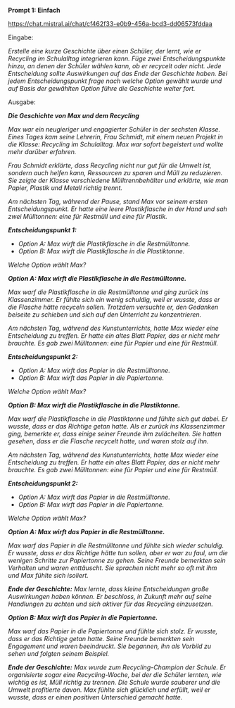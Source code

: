 **Prompt 1: Einfach**

https://chat.mistral.ai/chat/cf462f33-e0b9-456a-bcd3-dd06573fddaa

Eingabe:

*Erstelle eine kurze Geschichte über einen Schüler, der lernt, wie er Recycling im Schulalltag integrieren kann. Füge zwei Entscheidungspunkte hinzu, an denen der Schüler wählen kann, ob er recycelt oder nicht. Jede Entscheidung sollte Auswirkungen auf das Ende der Geschichte haben. Bei jedem Entscheidungspunkt frage nach welche Option gewählt wurde und auf Basis der gewählten Option führe die Geschichte weiter fort.*

Ausgabe:

***Die Geschichte von Max und dem Recycling***

*Max war ein neugieriger und engagierter Schüler in der sechsten Klasse. Eines Tages kam seine Lehrerin, Frau Schmidt, mit einem neuen Projekt in die Klasse: Recycling im Schulalltag. Max war sofort begeistert und wollte mehr darüber erfahren.*

*Frau Schmidt erklärte, dass Recycling nicht nur gut für die Umwelt ist, sondern auch helfen kann, Ressourcen zu sparen und Müll zu reduzieren. Sie zeigte der Klasse verschiedene Mülltrennbehälter und erklärte, wie man Papier, Plastik und Metall richtig trennt.*

*Am nächsten Tag, während der Pause, stand Max vor seinem ersten Entscheidungspunkt. Er hatte eine leere Plastikflasche in der Hand und sah zwei Mülltonnen: eine für Restmüll und eine für Plastik.*

***Entscheidungspunkt 1:***

* *Option A: Max wirft die Plastikflasche in die Restmülltonne.*
* *Option B: Max wirft die Plastikflasche in die Plastiktonne.*

*Welche Option wählt Max?*

***Option A: Max wirft die Plastikflasche in die Restmülltonne.***

*Max warf die Plastikflasche in die Restmülltonne und ging zurück ins Klassenzimmer. Er fühlte sich ein wenig schuldig, weil er wusste, dass er die Flasche hätte recyceln sollen. Trotzdem versuchte er, den Gedanken beiseite zu schieben und sich auf den Unterricht zu konzentrieren.*

*Am nächsten Tag, während des Kunstunterrichts, hatte Max wieder eine Entscheidung zu treffen. Er hatte ein altes Blatt Papier, das er nicht mehr brauchte. Es gab zwei Mülltonnen: eine für Papier und eine für Restmüll.*

***Entscheidungspunkt 2:***

* *Option A: Max wirft das Papier in die Restmülltonne.*
* *Option B: Max wirft das Papier in die Papiertonne.*

*Welche Option wählt Max?*

***Option B: Max wirft die Plastikflasche in die Plastiktonne.***

*Max warf die Plastikflasche in die Plastiktonne und fühlte sich gut dabei. Er wusste, dass er das Richtige getan hatte. Als er zurück ins Klassenzimmer ging, bemerkte er, dass einige seiner Freunde ihm zulächelten. Sie hatten gesehen, dass er die Flasche recycelt hatte, und waren stolz auf ihn.*

*Am nächsten Tag, während des Kunstunterrichts, hatte Max wieder eine Entscheidung zu treffen. Er hatte ein altes Blatt Papier, das er nicht mehr brauchte. Es gab zwei Mülltonnen: eine für Papier und eine für Restmüll.*

***Entscheidungspunkt 2:***

* *Option A: Max wirft das Papier in die Restmülltonne.*
* *Option B: Max wirft das Papier in die Papiertonne.*

*Welche Option wählt Max?*

***Option A: Max wirft das Papier in die Restmülltonne.***

*Max warf das Papier in die Restmülltonne und fühlte sich wieder schuldig. Er wusste, dass er das Richtige hätte tun sollen, aber er war zu faul, um die wenigen Schritte zur Papiertonne zu gehen. Seine Freunde bemerkten sein Verhalten und waren enttäuscht. Sie sprachen nicht mehr so oft mit ihm und Max fühlte sich isoliert.*

***Ende der Geschichte:** Max lernte, dass kleine Entscheidungen große Auswirkungen haben können. Er beschloss, in Zukunft mehr auf seine Handlungen zu achten und sich aktiver für das Recycling einzusetzen.*

***Option B: Max wirft das Papier in die Papiertonne.***

*Max warf das Papier in die Papiertonne und fühlte sich stolz. Er wusste, dass er das Richtige getan hatte. Seine Freunde bemerkten sein Engagement und waren beeindruckt. Sie begannen, ihn als Vorbild zu sehen und folgten seinem Beispiel.*

***Ende der Geschichte:** Max wurde zum Recycling-Champion der Schule. Er organisierte sogar eine Recycling-Woche, bei der die Schüler lernten, wie wichtig es ist, Müll richtig zu trennen. Die Schule wurde sauberer und die Umwelt profitierte davon. Max fühlte sich glücklich und erfüllt, weil er wusste, dass er einen positiven Unterschied gemacht hatte.*